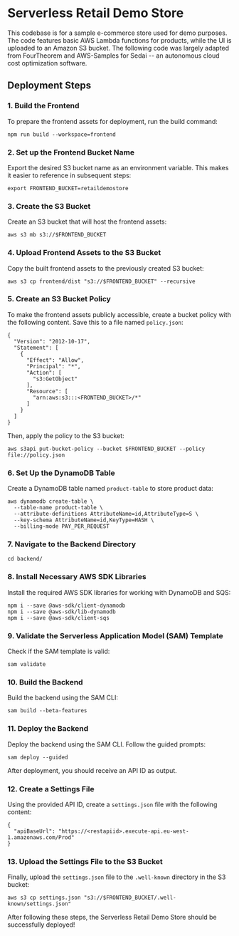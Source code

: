 # Serverless Retail Demo Store

This codebase is for a sample e-commerce store used for demo purposes. The code features basic AWS Lambda functions for products, while the UI is uploaded to an Amazon S3 bucket. The following code was largely adapted from FourTheorem and AWS-Samples for Sedai -- an autonomous cloud cost optimization software.

## Deployment Steps

### 1. Build the Frontend

To prepare the frontend assets for deployment, run the build command:

```
npm run build --workspace=frontend
```

### 2. Set up the Frontend Bucket Name

Export the desired S3 bucket name as an environment variable. This makes it easier to reference in subsequent steps:

```
export FRONTEND_BUCKET=retaildemostore
```

### 3. Create the S3 Bucket

Create an S3 bucket that will host the frontend assets:

```
aws s3 mb s3://$FRONTEND_BUCKET
```

### 4. Upload Frontend Assets to the S3 Bucket

Copy the built frontend assets to the previously created S3 bucket:

```
aws s3 cp frontend/dist "s3://$FRONTEND_BUCKET" --recursive
```

### 5. Create an S3 Bucket Policy

To make the frontend assets publicly accessible, create a bucket policy with the following content. Save this to a file named `policy.json`:

```
{
  "Version": "2012-10-17",
  "Statement": [
    {
      "Effect": "Allow",
      "Principal": "*",
      "Action": [
        "s3:GetObject"
      ],
      "Resource": [
        "arn:aws:s3:::<FRONTEND_BUCKET>/*"
      ]
    }
  ]
}
```

Then, apply the policy to the S3 bucket:

```
aws s3api put-bucket-policy --bucket $FRONTEND_BUCKET --policy file://policy.json
```

### 6. Set Up the DynamoDB Table

Create a DynamoDB table named `product-table` to store product data:

```
aws dynamodb create-table \
  --table-name product-table \
  --attribute-definitions AttributeName=id,AttributeType=S \
  --key-schema AttributeName=id,KeyType=HASH \
  --billing-mode PAY_PER_REQUEST
```

### 7. Navigate to the Backend Directory

```
cd backend/
```

### 8. Install Necessary AWS SDK Libraries

Install the required AWS SDK libraries for working with DynamoDB and SQS:

```
npm i --save @aws-sdk/client-dynamodb
npm i --save @aws-sdk/lib-dynamodb
npm i --save @aws-sdk/client-sqs
```

### 9. Validate the Serverless Application Model (SAM) Template

Check if the SAM template is valid:

```
sam validate
```

### 10. Build the Backend

Build the backend using the SAM CLI:

```
sam build --beta-features
```

### 11. Deploy the Backend

Deploy the backend using the SAM CLI. Follow the guided prompts:

```
sam deploy --guided
```

After deployment, you should receive an API ID as output.

### 12. Create a Settings File

Using the provided API ID, create a `settings.json` file with the following content:

```
{
  "apiBaseUrl": "https://<restapiid>.execute-api.eu-west-1.amazonaws.com/Prod"
}
```

### 13. Upload the Settings File to the S3 Bucket

Finally, upload the `settings.json` file to the `.well-known` directory in the S3 bucket:

```
aws s3 cp settings.json "s3://$FRONTEND_BUCKET/.well-known/settings.json"
```

After following these steps, the Serverless Retail Demo Store should be successfully deployed!

